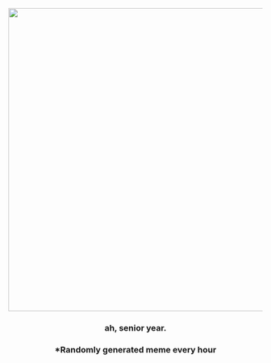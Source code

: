 <p align="center">
        <img src="https://i.redd.it/vwlyq3wzb5i91.jpg" width="600" height="600">
        </p>
        <h3 align="center">ah, senior year.</h3>
        <h3 align="center">*Randomly generated meme every hour</h3>
    